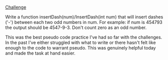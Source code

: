 [Challenge](https://www.codewars.com/kata/55960bbb182094bc4800007b)

Write a function insertDash(num)/InsertDash(int num) that will insert dashes ('-') between each two odd numbers in num. For example: if num is 454793 the output should be 4547-9-3. Don't count zero as an odd number.


This was the best pseudo code practice I've had so far with the challenges. In the past I've either struggled with what to write or there hasn't felt like enough to the code to warrant pseudo. This was genuinely helpful today and made the task at hand easier.